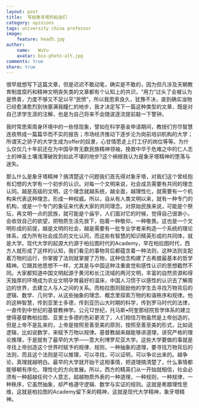 ```yaml
---
layout: post
title:  写给象牙塔的蛀虫们
category: opinions
tags: university china professor
image:
    feature: head5.jpg
author:
    name:   WuYu
    avatar: bio-photo-alt.jpg
comments: true
share: true
---
```


很早就想写下这篇文章，但是迟迟不敢动笔，确实是不敢的，因为但凡涉及天朝教育制度腐朽和精神文明丧失类的文章都有个认知上的共识，“用力”过头了会被认为是愤青，力度不够又不足以平“民愤”，所以我思索良久，犹豫不决，直到确实浊物已经愈演愈烈到快塞满我瞳仁的地步，我才决定写下一篇这种类型的文章，既是对自己求学生涯的注解，也是为自己将来不会随波逐流提前敲一下警钟。

我时常思索周身环境中的一些怪现象，譬如在科学基金申请期间，教授们穷尽智慧连夜熬成一篇篇华而不实的报告；市场经济推动下逐步沦为岗前培训机构的大学；所谓天之骄子的大学生成为offer的奴隶，心甘情愿走上打工仔的岗位等等。为什么仅仅几十年前还在为中国孕育无数民族精神领袖，挽救中华于危难之中的仁人志士的神圣土壤浅薄破败到如此不堪的地步?这个祸根我认为是象牙塔精神的堕落与迷失。

那么什么是象牙塔精神？搞清楚这个问题我们首先得对象牙塔，对我们这个曾经抱有幻想的大学有一个初步的认识。对每一个文明来说，社会成员需要有共同的理念认同。越是高级的文明，这个理念就越系统，越全面，越理性化，就需要有一个机构来代表这种理念，形成一种权威。所以，自从有人类文明以来，就有一种专门的机构，或是一个专门的象征来代表大家的共同理念。对原始民族来说，可能是个祭坛，再文明一点的民族，就可能是个庙宇，人们面对它的时候，觉得自己很渺小，会收敛自己的欲望，把物质生活先放下，抱着一种敬仰，一种敬畏。这也是一个文明形成的前提，越是文明的社会，越是需要有一批专业学者来构造一个系统的理论体系，成为所有社会成员的文化认同，而这些有智慧的知识精英形成的共同体，就是大学。现代大学的起源大约源于柏拉图时代的Academy，早在柏拉图时代，西方人就形成了这样的认知，我们看见的事物背后都蕴含着一种法则，这种法则支配着万物的运行，你掌握了法则就掌握了万物，这种信念构建了古希腊最基本的哲学精神。它跟其他思想不一样，尤其是与中国这种注重直觉和感性认识的思想截然不同。大家都知道中国文明起源于黄河和长江流域的两河文明，丰富的自然资源和得天独厚的环境成为农业文明孕育最好的温床，中国人习惯于以感性的认识去了解周边的世界，去建立人与人之间的关系。而柏拉图则鼓励他的学生去寻找万物背后的逻辑、数学、几何学，从这些抽象的理念、概念里探索万物的和谐秩序和规律。他的这种智慧，传到亚里士多德，传到亚历山大时期的科学，传到罗马时代的法律，一直传到中世纪的基督教神学。公元12世纪，托马斯•阿奎那经院哲学体系的建立使得基督教柏拉图、亚里士多德的色彩更浓了，人们相信万物虽然是上帝创造的，但是上帝不是乱来的，上帝是按照至善至美的原则，按照至善至美的形式，比如说逻辑，比如说数学，来赋予万物以规律。基督教越来越能够讲道理，讲究严格的理论推理，于是就有了最早的大学——意大利博罗尼亚大学。这些大学要做的事就是寻找上帝创造这个世界时赋予的规律、规则，一种抽象的道理，要寻找万物背后的法则，而且这个法则是可以推理，可以寻找，可以证明，可以争论出来的。越争论，真理就越明白。最早的大学就开始干这相事情，把道理搞清楚了，什么事情都能够朝有序化、理性化的方向发展。所以，西方的精英们从一开始就相信，社会必须有一种超越任何个人意志，超越物质外表的一种道理，一种规则，一种规律，一种秩序，它虽然抽象，却严格遵守逻辑、数学与实证的规则。这就是希腊理性思维，这就是柏拉图的Academy留下来的精神，这就是现代大学精神，象牙塔精神。